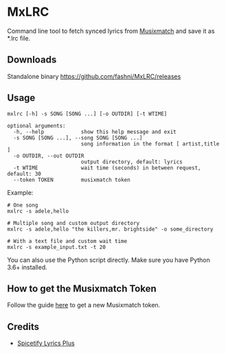 # MxLRC
Command line tool to fetch synced lyrics from [Musixmatch](https://www.musixmatch.com/) and save it as *.lrc file.

## Downloads
Standalone binary https://github.com/fashni/MxLRC/releases

## Usage
```
mxlrc [-h] -s SONG [SONG ...] [-o OUTDIR] [-t WTIME]

optional arguments:
  -h, --help            show this help message and exit
  -s SONG [SONG ...], --song SONG [SONG ...]
                        song information in the format [ artist,title ]
  -o OUTDIR, --out OUTDIR
                        output directory, default: lyrics
  -t WTIME              wait time (seconds) in between request, default: 30
  --token TOKEN         musixmatch token
```

Example:
```
# One song
mxlrc -s adele,hello

# Multiple song and custom output directory
mxlrc -s adele,hello "the killers,mr. brightside" -o some_directory

# With a text file and custom wait time
mxlrc -s example_input.txt -t 20
```
You can also use the Python script directly. Make sure you have Python 3.6+ installed.

## How to get the Musixmatch Token
Follow the guide [here](https://spicetify.app/docs/faq#sometimes-popup-lyrics-andor-lyrics-plus-seem-to-not-work) to get a new Musixmatch token.

## Credits
* [Spicetify Lyrics Plus](https://github.com/spicetify/spicetify-cli/tree/master/CustomApps/lyrics-plus)
